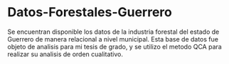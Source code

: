 # Datos-Forestales-Guerrero
Se encuentran disponible los datos de la industria forestal del estado de Guerrero de manera relacional a nivel municipal. 
Esta base de datos fue objeto de analisis para mi tesis de grado, y se utilizo el metodo QCA para realizar su analisis de orden cualitativo. 
